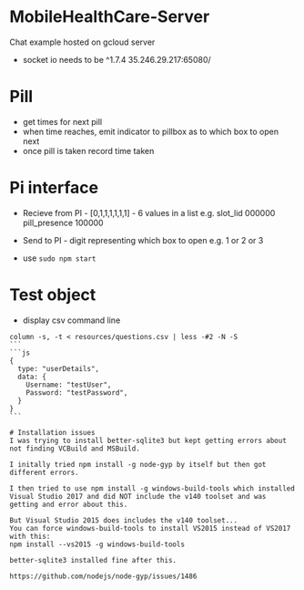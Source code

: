 # MobileHealthCare-Server
Chat example hosted on gcloud server
* socket io needs to be ^1.7.4
35.246.29.217:65080/
# Pill
* get times for next pill 
* when time reaches, emit indicator to pillbox as to which box to open next
* once pill is taken record time taken

# Pi interface

* Recieve from PI - [0,1,1,1,1,1,1] - 6 values in a list
e.g. 
slot_lid 000000
pill_presence 100000

* Send to PI - digit representing which box to open
e.g. 1 or 2 or 3
* use `sudo npm start`

# Test object

* display csv command line 
````
column -s, -t < resources/questions.csv | less -#2 -N -S
```
```js
{
  type: "userDetails",
  data: {
    Username: "testUser",
    Password: "testPassword",
  }
}
```

# Installation issues
I was trying to install better-sqlite3 but kept getting errors about not finding VCBuild and MSBuild.

I initally tried npm install -g node-gyp by itself but then got different errors.

I then tried to use npm install -g windows-build-tools which installed Visual Studio 2017 and did NOT include the v140 toolset and was getting and error about this.

But Visual Studio 2015 does includes the v140 toolset...
You can force windows-build-tools to install VS2015 instead of VS2017 with this:
npm install --vs2015 -g windows-build-tools

better-sqlite3 installed fine after this.

https://github.com/nodejs/node-gyp/issues/1486